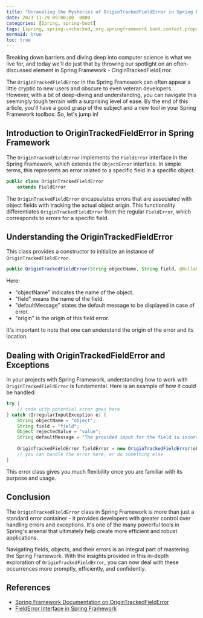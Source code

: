 ```yaml
---
title: "Unraveling the Mysteries of OriginTrackedFieldError in Spring Framework"
date: 2023-11-29 09:00:00 -0000
categories: [Spring, spring-boot]
tags: [spring, spring-unchecked, org.springframework.boot.context.properties.bind.validation]
mermaid: true
toc: true
---
```



Breaking down barriers and diving deep into computer science is what we live for, and today we'll do just that by throwing our spotlight on an often-discussed element in Spring Framework - OriginTrackedFieldError.

The `OriginTrackedFieldError` in the Spring Framework can often appear a little cryptic to new users and obscure to even veteran developers. However, with a bit of deep-diving and understanding, you can navigate this seemingly tough terrain with a surprising level of ease. By the end of this article, you'll have a good grasp of the subject and a new tool in your Spring Framework toolbox. So, let's jump in!

## Introduction to OriginTrackedFieldError in Spring Framework

The `OriginTrackedFieldError` implements the `FieldError` interface in the Spring Framework, which extends the `ObjectError` interface. In simple terms, this represents an error related to a specific field in a specific object.

```java
public class OriginTrackedFieldError
	extends FieldError
```

The `OriginTrackedFieldError` encapsulates errors that are associated with object fields with tracking the actual object origin. This functionality differentiates `OriginTrackedFieldError` from the regular `FieldError`, which corresponds to errors for a specific field.

## Understanding the OriginTrackedFieldError

This class provides a constructor to initialize an instance of `OriginTrackedFieldError`.

```java
public OriginTrackedFieldError(String objectName, String field, @Nullable String defaultMessage, Origin origin)
```
Here:
- "objectName" indicates the name of the object.
- "field" means the name of the field.
- "defaultMessage" states the default message to be displayed in case of error.
- "origin" is the origin of this field error.

It's important to note that one can understand the origin of the error and its location.

## Dealing with OriginTrackedFieldError and Exceptions

In your projects with Spring Framework, understanding how to work with `OriginTrackedFieldError` is fundamental. Here is an example of how it could be handled:

```java
try {
	// code with potential error goes here
} catch (IrregularInputException e) {
	String objectName = "object";
	String field = "field";
	Object rejectedValue = "value";
	String defaultMessage = "The provided input for the field is incorrect.";
	
	OriginTrackedFieldError fieldError = new OriginTrackedFieldError(objectName, field, defaultMessage, (Origin) rejectedValue);
	// you can handle the error here, or do something else
}
```

This error class gives you much flexibility once you are familiar with its purpose and usage.

## Conclusion

The `OriginTrackedFieldError` class in Spring Framework is more than just a standard error container - it provides developers with greater control over handling errors and exceptions. It's one of the many powerful tools in Spring's arsenal that ultimately help create more efficient and robust applications.

Navigating fields, objects, and their errors is an integral part of mastering the Spring Framework. With the insights provided in this in-depth exploration of `OriginTrackedFieldError`, you can now deal with these occurrences more promptly, efficiently, and confidently.

## References

- [Spring Framework Documentation on OriginTrackedFieldError](https://docs.spring.io/spring-framework/docs/current/javadoc-api/org/springframework/validation/FieldError.html)
- [FieldError Interface in Spring Framework](https://docs.spring.io/spring-framework/docs/current/javadoc-api/org/springframework/validation/FieldError.html)
